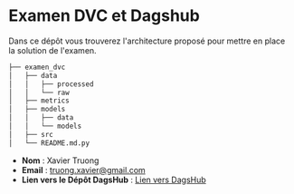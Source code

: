 # Examen DVC et Dagshub
Dans ce dépôt vous trouverez l'architecture proposé pour mettre en place la solution de l'examen.

```bash
├── examen_dvc
│   ├── data
│   │   ├── processed
│   │   └── raw
│   ├── metrics
│   ├── models
│   │   ├── data
│   │   └── models
│   ├── src
│   └── README.md.py
```

- **Nom** : Xavier Truong
- **Email** : truong.xavier@gmail.com
- **Lien vers le Dépôt DagsHub** : [Lien vers DagsHub](https://dagshub.com/truongxavier/examen-dvc)
